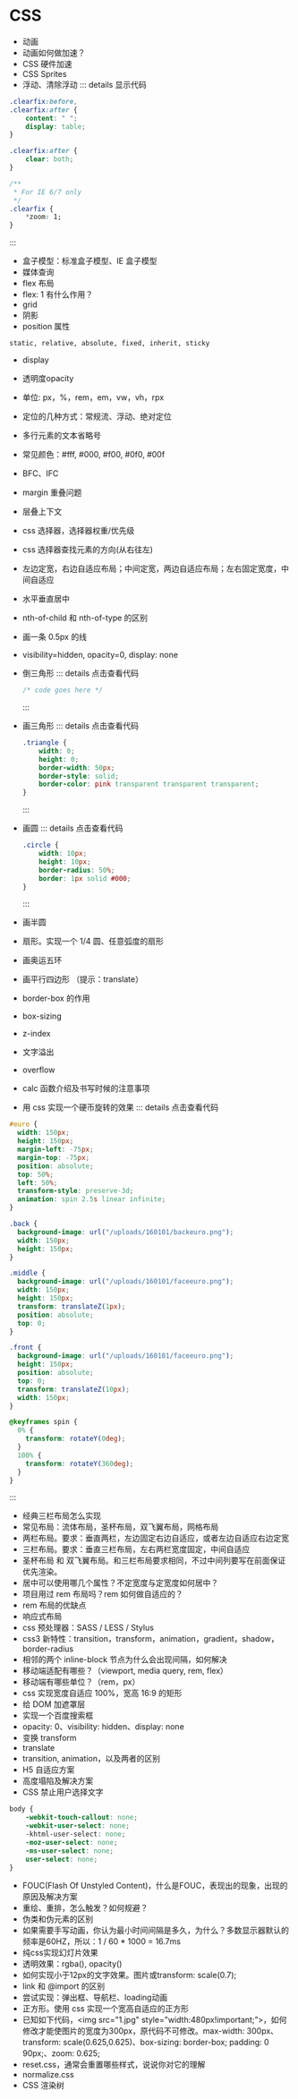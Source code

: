 # CSS
- 动画
- 动画如何做加速？
- CSS 硬件加速
- CSS Sprites
- 浮动、清除浮动
::: details 显示代码
```css
.clearfix:before,
.clearfix:after {
	content: " ";
	display: table;
}

.clearfix:after {
	clear: both;
}

/**
 * For IE 6/7 only
 */
.clearfix {
	*zoom: 1;
}
```
:::
- 盒子模型：标准盒子模型、IE 盒子模型
- 媒体查询
- flex 布局
- flex: 1 有什么作用？
- grid
- 阴影
- position 属性

`static, relative, absolute, fixed, inherit, sticky`

- display

- 透明度opacity

- 单位: px，%，rem，em，vw，vh，rpx

- 定位的几种方式：常规流、浮动、绝对定位

- 多行元素的文本省略号

- 常见颜色：#fff, #000, #f00, #0f0, #00f

- BFC、IFC

- margin 重叠问题

- 层叠上下文

- css 选择器，选择器权重/优先级

- css 选择器查找元素的方向(从右往左)

- 左边定宽，右边自适应布局；中间定宽，两边自适应布局；左右固定宽度，中间自适应

- 水平垂直居中

- nth-of-child 和 nth-of-type 的区别

- 画一条 0.5px 的线

- visibility=hidden, opacity=0, display: none

- 倒三角形
  ::: details 点击查看代码
  ``` css
  /* code goes here */
  ```
  :::
  
- 画三角形
  ::: details 点击查看代码
  
  ``` css
  .triangle {
      width: 0;
      height: 0;
      border-width: 50px;
      border-style: solid;
      border-color: pink transparent transparent transparent;
  }
  ```
  :::
  
- 画圆
  ::: details 点击查看代码
  ```css
  .circle {
      width: 10px;
      height: 10px;
      border-radius: 50%;
      border: 1px solid #000;
  }
  ```
  :::

- 画半圆
  
- 扇形。实现一个 1/4 圆、任意弧度的扇形
  
- 画奥运五环

- 画平行四边形 （提示：translate）

- border-box 的作用

- box-sizing

- z-index

- 文字溢出

- overflow

- calc 函数介绍及书写时候的注意事项

- 用 css 实现一个硬币旋转的效果
::: details 点击查看代码
``` css
#euro {
  width: 150px;
  height: 150px;
  margin-left: -75px;
  margin-top: -75px;
  position: absolute;
  top: 50%;
  left: 50%;
  transform-style: preserve-3d;
  animation: spin 2.5s linear infinite;
}

.back {
  background-image: url("/uploads/160101/backeuro.png");
  width: 150px;
  height: 150px;
}

.middle {
  background-image: url("/uploads/160101/faceeuro.png");
  width: 150px;
  height: 150px;
  transform: translateZ(1px);
  position: absolute;
  top: 0;
}

.front {
  background-image: url("/uploads/160101/faceeuro.png");
  height: 150px;
  position: absolute;
  top: 0;
  transform: translateZ(10px);
  width: 150px;
}

@keyframes spin {
  0% {
  	transform: rotateY(0deg);
  }
  100% {
  	transform: rotateY(360deg);
  }
}
```
:::
- 经典三栏布局怎么实现
- 常见布局：流体布局，圣杯布局，双飞翼布局，网格布局
- 两栏布局。要求：垂直两栏，左边固定右边自适应，或者左边自适应右边定宽
- 三栏布局。要求：垂直三栏布局，左右两栏宽度固定，中间自适应
- 圣杯布局 和 双飞翼布局。和三栏布局要求相同，不过中间列要写在前面保证优先渲染。
- 居中可以使用哪几个属性？不定宽度与定宽度如何居中？
- 项目用过 rem 布局吗？rem 如何做自适应的？
- rem 布局的优缺点
- 响应式布局
- css 预处理器：SASS / LESS / Stylus
- css3 新特性：transition，transform，animation，gradient，shadow，border-radius
- 相邻的两个 inline-block 节点为什么会出现间隔，如何解决
- 移动端适配有哪些？（viewport, media query, rem, flex）
- 移动端有哪些单位？（rem，px）
- css 实现宽度自适应 100%，宽高 16:9 的矩形
- 给 DOM 加遮罩层
- 实现一个百度搜索框
- opacity: 0、visibility: hidden、display: none 
- 变换 transform
- translate
- transition, animation，以及两者的区别
- H5 自适应方案
- 高度塌陷及解决方案
- CSS 禁止用户选择文字
```css
body {
    -webkit-touch-callout: none;
    -webkit-user-select: none;
    -khtml-user-select: none;
    -moz-user-select: none;
    -ms-user-select: none;
    user-select: none;
}
```

* FOUC(Flash Of Unstyled Content)，什么是FOUC，表现出的现象，出现的原因及解决方案
* 重绘、重排，怎么触发？如何规避？
* 伪类和伪元素的区别
* 如果需要手写动画，你认为最小时间间隔是多久，为什么？多数显示器默认的频率是60HZ，所以：1 / 60 * 1000 = 16.7ms
* 纯css实现幻灯片效果
* 透明效果：rgba(), opacity()
* 如何实现小于12px的文字效果。图片或transform: scale(0.7);
* link 和 @import 的区别
* 尝试实现：弹出框、导航栏、loading动画
* 正方形。使用 css 实现一个宽高自适应的正方形
* 已知如下代码，<img src="1.jpg" style="width:480px!important;”>，如何修改才能使图片的宽度为300px，原代码不可修改。max-width: 300px、transform: scale(0.625,0.625)、box-sizing: border-box; padding: 0 90px;、zoom: 0.625;
* reset.css，通常会重置哪些样式，说说你对它的理解
* normalize.css
* CSS 渲染树